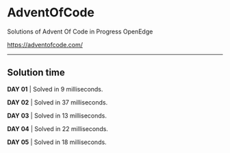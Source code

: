 # AdventOfCode
Solutions of Advent Of Code in Progress OpenEdge


https://adventofcode.com/

---------

## Solution time


**DAY 01** | Solved in 9 milliseconds.

**DAY 02** | Solved in 37 milliseconds.

**DAY 03** | Solved in 13 milliseconds.

**DAY 04** | Solved in 22 milliseconds.

**DAY 05** | Solved in 18 milliseconds.